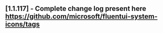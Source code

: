 ## [1.1.117] - Complete change log present here https://github.com/microsoft/fluentui-system-icons/tags